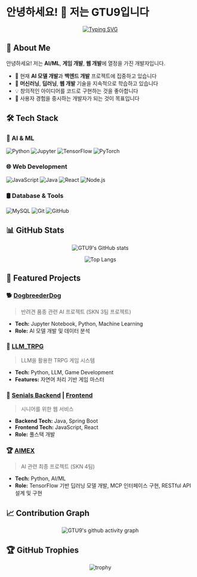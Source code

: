 # 안녕하세요! 👋 저는 GTU9입니다

<div align="center">
  
[![Typing SVG](https://readme-typing-svg.herokuapp.com?font=Fira+Code&pause=1000&color=2E9EF7&center=true&vCenter=true&width=435&lines=AI+%26+ML+Developer;Full+Stack+Developer;Game+Developer;Always+Learning+New+Things)](https://git.io/typing-svg)

</div>

## 🚀 About Me

안녕하세요! 저는 **AI/ML**, **게임 개발**, **웹 개발**에 열정을 가진 개발자입니다.

- 🔭 현재 **AI 모델 개발**과 **백엔드 개발** 프로젝트에 집중하고 있습니다
- 🌱 **머신러닝**, **딥러닝**, **웹 개발** 기술을 지속적으로 학습하고 있습니다
- 💡 창의적인 아이디어를 코드로 구현하는 것을 좋아합니다
- 🎯 사용자 경험을 중시하는 개발자가 되는 것이 목표입니다

## 🛠️ Tech Stack

### 🤖 AI & ML
![Python](https://img.shields.io/badge/Python-3776AB?style=for-the-badge&logo=python&logoColor=white)
![Jupyter](https://img.shields.io/badge/Jupyter-F37626?style=for-the-badge&logo=jupyter&logoColor=white)
![TensorFlow](https://img.shields.io/badge/TensorFlow-FF6F00?style=for-the-badge&logo=tensorflow&logoColor=white)
![PyTorch](https://img.shields.io/badge/PyTorch-EE4C2C?style=for-the-badge&logo=pytorch&logoColor=white)

### 🌐 Web Development
![JavaScript](https://img.shields.io/badge/JavaScript-F7DF1E?style=for-the-badge&logo=javascript&logoColor=black)
![Java](https://img.shields.io/badge/Java-ED8B00?style=for-the-badge&logo=openjdk&logoColor=white)
![React](https://img.shields.io/badge/React-20232A?style=for-the-badge&logo=react&logoColor=61DAFB)
![Node.js](https://img.shields.io/badge/Node.js-43853D?style=for-the-badge&logo=node.js&logoColor=white)

### 🛢️ Database & Tools
![MySQL](https://img.shields.io/badge/MySQL-00000F?style=for-the-badge&logo=mysql&logoColor=white)
![Git](https://img.shields.io/badge/Git-F05032?style=for-the-badge&logo=git&logoColor=white)
![GitHub](https://img.shields.io/badge/GitHub-100000?style=for-the-badge&logo=github&logoColor=white)

## 📊 GitHub Stats

<div align="center">
  
![GTU9's GitHub stats](https://github-readme-stats.vercel.app/api?username=GTU9&show_icons=true&theme=tokyonight&hide_border=true&count_private=true)

![Top Langs](https://github-readme-stats.vercel.app/api/top-langs/?username=GTU9&layout=compact&theme=tokyonight&hide_border=true)

</div>

## 🎯 Featured Projects

### 🐕 [DogbreederDog](https://github.com/GTU9/DogbreederDog)
> 반려견 품종 관련 AI 프로젝트 (SKN 3팀 프로젝트)
- **Tech:** Jupyter Notebook, Python, Machine Learning
- **Role:** AI 모델 개발 및 데이터 분석

### 🎲 [LLM_TRPG](https://github.com/GTU9/LLM_TRPG)
> LLM을 활용한 TRPG 게임 시스템
- **Tech:** Python, LLM, Game Development
- **Features:** 자연어 처리 기반 게임 마스터

### 👥 [Senials Backend](https://github.com/GTU9/Senials-Backend) | [Frontend](https://github.com/GTU9/Senials-Frontend)
> 시니어를 위한 웹 서비스
- **Backend Tech:** Java, Spring Boot
- **Frontend Tech:** JavaScript, React
- **Role:** 풀스택 개발

### 🏆 [AIMEX](https://github.com/GTU9/AIMEX)
> AI 관련 최종 프로젝트 (SKN 4팀)
- **Tech:** Python, AI/ML
- **Role:** TensorFlow 기반 딥러닝 모델 개발, MCP 인터페이스 구현, RESTful API 설계 및 구현

<!--## 🌟 Activity-->

<!--START_SECTION:activity-->
<!--END_SECTION:activity-->

## 📈 Contribution Graph

<div align="center">

![GTU9's github activity graph](https://github-readme-activity-graph.vercel.app/graph?username=GTU9&theme=tokyo-night&hide_border=true)

</div>

## 🏆 GitHub Trophies

<div align="center">

![trophy](https://github-profile-trophy.vercel.app/?username=GTU9&theme=onedark&no-frame=true&row=1&column=7)

</div>
<!--
**GTU9/GTU9** is a ✨ _special_ ✨ repository because its `README.md` (this file) appears on your GitHub profile.
-->
